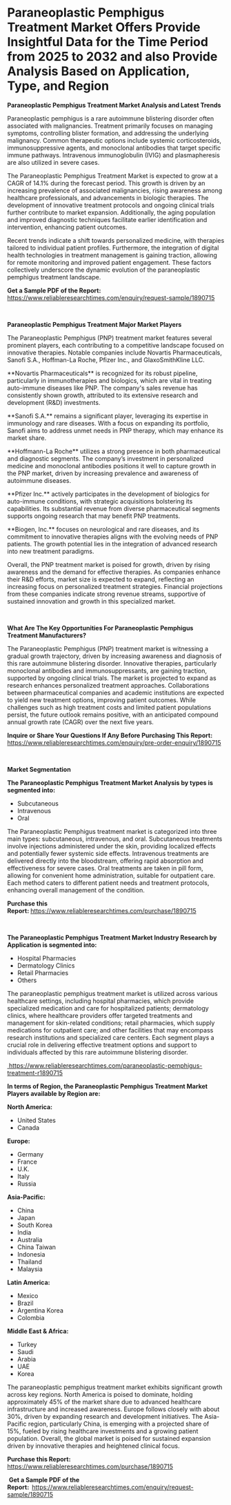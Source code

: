 <p><h1>Paraneoplastic Pemphigus Treatment Market Offers Provide Insightful Data for the Time Period from 2025 to 2032 and also Provide Analysis Based on Application, Type, and Region</h1></p><p><strong>Paraneoplastic Pemphigus Treatment Market Analysis and Latest Trends</strong></p>
<p><p>Paraneoplastic pemphigus is a rare autoimmune blistering disorder often associated with malignancies. Treatment primarily focuses on managing symptoms, controlling blister formation, and addressing the underlying malignancy. Common therapeutic options include systemic corticosteroids, immunosuppressive agents, and monoclonal antibodies that target specific immune pathways. Intravenous immunoglobulin (IVIG) and plasmapheresis are also utilized in severe cases.</p><p>The Paraneoplastic Pemphigus Treatment Market is expected to grow at a CAGR of 14.1% during the forecast period. This growth is driven by an increasing prevalence of associated malignancies, rising awareness among healthcare professionals, and advancements in biologic therapies. The development of innovative treatment protocols and ongoing clinical trials further contribute to market expansion. Additionally, the aging population and improved diagnostic techniques facilitate earlier identification and intervention, enhancing patient outcomes.</p><p>Recent trends indicate a shift towards personalized medicine, with therapies tailored to individual patient profiles. Furthermore, the integration of digital health technologies in treatment management is gaining traction, allowing for remote monitoring and improved patient engagement. These factors collectively underscore the dynamic evolution of the paraneoplastic pemphigus treatment landscape.</p></p>
<p><strong>Get a Sample PDF of the Report:&nbsp;</strong> <a href="https://www.reliableresearchtimes.com/enquiry/request-sample/1890715?utm_campaign=2222&utm_medium=2&utm_source=Github&utm_content=ia&utm_term=19042025&utm_id=paraneoplastic-pemphigus-treatment">https://www.reliableresearchtimes.com/enquiry/request-sample/1890715</a></p>
<p>&nbsp;</p>
<p><strong>Paraneoplastic Pemphigus Treatment Major Market Players</strong></p>
<p><p>The Paraneoplastic Pemphigus (PNP) treatment market features several prominent players, each contributing to a competitive landscape focused on innovative therapies. Notable companies include Novartis Pharmaceuticals, Sanofi S.A., Hoffman-La Roche, Pfizer Inc., and GlaxoSmithKline LLC.</p><p>**Novartis Pharmaceuticals** is recognized for its robust pipeline, particularly in immunotherapies and biologics, which are vital in treating auto-immune diseases like PNP. The company's sales revenue has consistently shown growth, attributed to its extensive research and development (R&D) investments.</p><p>**Sanofi S.A.** remains a significant player, leveraging its expertise in immunology and rare diseases. With a focus on expanding its portfolio, Sanofi aims to address unmet needs in PNP therapy, which may enhance its market share.</p><p>**Hoffmann-La Roche** utilizes a strong presence in both pharmaceutical and diagnostic segments. The company’s investment in personalized medicine and monoclonal antibodies positions it well to capture growth in the PNP market, driven by increasing prevalence and awareness of autoimmune diseases.</p><p>**Pfizer Inc.** actively participates in the development of biologics for auto-immune conditions, with strategic acquisitions bolstering its capabilities. Its substantial revenue from diverse pharmaceutical segments supports ongoing research that may benefit PNP treatments.</p><p>**Biogen, Inc.** focuses on neurological and rare diseases, and its commitment to innovative therapies aligns with the evolving needs of PNP patients. The growth potential lies in the integration of advanced research into new treatment paradigms.</p><p>Overall, the PNP treatment market is poised for growth, driven by rising awareness and the demand for effective therapies. As companies enhance their R&D efforts, market size is expected to expand, reflecting an increasing focus on personalized treatment strategies. Financial projections from these companies indicate strong revenue streams, supportive of sustained innovation and growth in this specialized market.</p></p>
<p>&nbsp;</p>
<p><strong>What Are The Key Opportunities For Paraneoplastic Pemphigus Treatment Manufacturers?</strong></p>
<p><p>The Paraneoplastic Pemphigus (PNP) treatment market is witnessing a gradual growth trajectory, driven by increasing awareness and diagnosis of this rare autoimmune blistering disorder. Innovative therapies, particularly monoclonal antibodies and immunosuppressants, are gaining traction, supported by ongoing clinical trials. The market is projected to expand as research enhances personalized treatment approaches. Collaborations between pharmaceutical companies and academic institutions are expected to yield new treatment options, improving patient outcomes. While challenges such as high treatment costs and limited patient populations persist, the future outlook remains positive, with an anticipated compound annual growth rate (CAGR) over the next five years.</p></p>
<p><strong>Inquire or Share Your Questions If Any Before Purchasing This Report:</strong> <a href="https://www.reliableresearchtimes.com/enquiry/pre-order-enquiry/1890715?utm_campaign=2222&utm_medium=2&utm_source=Github&utm_content=ia&utm_term=19042025&utm_id=paraneoplastic-pemphigus-treatment">https://www.reliableresearchtimes.com/enquiry/pre-order-enquiry/1890715</a></p>
<p>&nbsp;</p>
<p><strong>Market Segmentation</strong></p>
<p><strong>The Paraneoplastic Pemphigus Treatment Market Analysis by types is segmented into:</strong></p>
<p><ul><li>Subcutaneous</li><li>Intravenous</li><li>Oral</li></ul></p>
<p><p>The Paraneoplastic Pemphigus treatment market is categorized into three main types: subcutaneous, intravenous, and oral. Subcutaneous treatments involve injections administered under the skin, providing localized effects and potentially fewer systemic side effects. Intravenous treatments are delivered directly into the bloodstream, offering rapid absorption and effectiveness for severe cases. Oral treatments are taken in pill form, allowing for convenient home administration, suitable for outpatient care. Each method caters to different patient needs and treatment protocols, enhancing overall management of the condition.</p></p>
<p><strong>Purchase this Report:&nbsp;</strong><a href="https://www.reliableresearchtimes.com/purchase/1890715?utm_campaign=2222&utm_medium=2&utm_source=Github&utm_content=ia&utm_term=19042025&utm_id=paraneoplastic-pemphigus-treatment">https://www.reliableresearchtimes.com/purchase/1890715</a></p>
<p>&nbsp;</p>
<p><strong>The Paraneoplastic Pemphigus Treatment Market Industry Research by Application is segmented into:</strong></p>
<p><ul><li>Hospital Pharmacies</li><li>Dermatology Clinics</li><li>Retail Pharmacies</li><li>Others</li></ul></p>
<p><p>The paraneoplastic pemphigus treatment market is utilized across various healthcare settings, including hospital pharmacies, which provide specialized medication and care for hospitalized patients; dermatology clinics, where healthcare providers offer targeted treatments and management for skin-related conditions; retail pharmacies, which supply medications for outpatient care; and other facilities that may encompass research institutions and specialized care centers. Each segment plays a crucial role in delivering effective treatment options and support to individuals affected by this rare autoimmune blistering disorder.</p></p>
<p><a href="https://www.reliableresearchtimes.com/paraneoplastic-pemphigus-treatment-r1890715?utm_campaign=2222&utm_medium=2&utm_source=Github&utm_content=ia&utm_term=19042025&utm_id=paraneoplastic-pemphigus-treatment">&nbsp;https://www.reliableresearchtimes.com/paraneoplastic-pemphigus-treatment-r1890715</a></p>
<p><strong>In terms of Region, the Paraneoplastic Pemphigus Treatment Market Players available by Region are:</strong></p>
<p>
    <p> <strong> North America: </strong>
        <ul>
            <li>United States</li>
            <li>Canada</li>
        </ul>
        </p> 
    <p> <strong> Europe: </strong>
        <ul>
            <li>Germany</li>
            <li>France</li>
            <li>U.K.</li>
            <li>Italy</li>
            <li>Russia</li>
        </ul>
        </p> 
    <p> <strong> Asia-Pacific: </strong>
        <ul>
            <li>China</li>
            <li>Japan</li>
            <li>South Korea</li>
            <li>India</li>
            <li>Australia</li>
            <li>China Taiwan</li>
            <li>Indonesia</li>
            <li>Thailand</li>
            <li>Malaysia</li>
        </ul>
        </p> 
    <p> <strong> Latin America: </strong>
        <ul>
            <li>Mexico</li>
            <li>Brazil</li>
            <li>Argentina Korea</li>
            <li>Colombia</li>
        </ul>
        </p> 
    <p> <strong> Middle East & Africa: </strong>
        <ul>
            <li>Turkey</li>
            <li>Saudi</li>
            <li>Arabia</li>
            <li>UAE</li>
            <li>Korea</li>
        </ul>
    </p>
    </p>
<p><p>The paraneoplastic pemphigus treatment market exhibits significant growth across key regions. North America is poised to dominate, holding approximately 45% of the market share due to advanced healthcare infrastructure and increased awareness. Europe follows closely with about 30%, driven by expanding research and development initiatives. The Asia-Pacific region, particularly China, is emerging with a projected share of 15%, fueled by rising healthcare investments and a growing patient population. Overall, the global market is poised for sustained expansion driven by innovative therapies and heightened clinical focus.</p></p>
<p><strong>Purchase this Report: </strong><a href="https://www.reliableresearchtimes.com/purchase/1890715?utm_campaign=2222&utm_medium=2&utm_source=Github&utm_content=ia&utm_term=19042025&utm_id=paraneoplastic-pemphigus-treatment">https://www.reliableresearchtimes.com/purchase/1890715</a></p>
<p>&nbsp;<strong>Get a Sample PDF of the Report:&nbsp;&nbsp;</strong><a href="https://www.reliableresearchtimes.com/enquiry/request-sample/1890715?utm_campaign=2222&utm_medium=2&utm_source=Github&utm_content=ia&utm_term=19042025&utm_id=paraneoplastic-pemphigus-treatment">https://www.reliableresearchtimes.com/enquiry/request-sample/1890715</a></p>
<p><strong></strong></p>
<p><p></p><p></p><p></p></p>